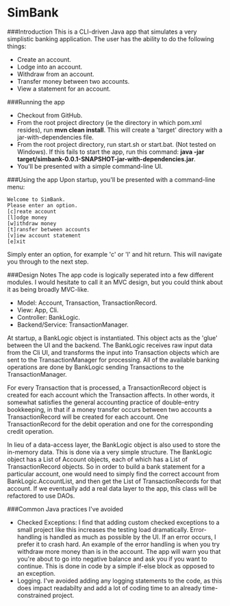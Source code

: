 # SimBank

###Introduction
This is a CLI-driven Java app that simulates a very simplistic banking application.
The user has the ability to do the following things:
- Create an account.
- Lodge into an account.
- Withdraw from an account.
- Transfer money between two accounts.
- View a statement for an account.

###Running the app
- Checkout from GitHub.
- From the root project directory (ie the directory in which pom.xml resides), run **mvn clean install**. This will create a 'target' directory with a jar-with-dependencies file.
- From the root project directory, run start.sh or start.bat. (Not tested on Windows). If this fails to start the app, run this command: **java -jar target/simbank-0.0.1-SNAPSHOT-jar-with-dependencies.jar**.
- You'll be presented with a simple command-line UI.

###Using the app
Upon startup, you'll be presented with a command-line menu:

```
Welcome to SimBank.
Please enter an option.
[c]reate account
[l]odge money
[w]ithdraw money
[t]ransfer between accounts
[v]iew account statement
[e]xit
```
Simply enter an option, for example 'c' or 'l' and hit return. This will navigate you through to the next step.

###Design Notes
The app code is logically seperated into a few different modules. I would hesitate to call it an MVC design, but you could think about it as being broadly MVC-like. 

- Model: Account, Transaction, TransactionRecord.
- View: App, Cli.
- Controller: BankLogic.
- Backend/Service: TransactionManager.

At startup, a BankLogic object is instantiated. This object acts as the 'glue' between the UI and the backend. The BankLogic receives raw input data from the Cli UI, and transforms the input into Transaction objects which are sent to the TransactionManager for processing. All of the available banking operations are done by BankLogic sending Transactions to the TransactionManager. 

For every Transaction that is processed, a TransactionRecord object is created for each account which the Transaction affects. In other words, it somewhat satisfies the general accounting practice of double-entry bookkeeping, in that if a money transfer occurs between two accounts a TransactionRecord will be created for each account. One TransactionRecord for the debit operation and one for the corresponding credit operation.

In lieu of a data-access layer, the BankLogic object is also used to store the in-memory data. This is done via a very simple structure. The BankLogic object has a List of Account objects, each of which has a List of TransactionRecord objects. So in order to build a bank statement for a particular account, one would need to simply find the correct account from BankLogic.AccountList, and then get the List of TransactionRecords for that account. If we eventually add a real data layer to the app, this class will be refactored to use DAOs.

###Common Java practices I've avoided

- Checked Exceptions: I find that adding custom checked exceptions to a small project like this increases the testing load dramatically. Error-handling is handled as much as possible by the UI. If an error occurs, I prefer it to crash hard. An example of the error handling is when you try withdraw more money than is in the account. The app will warn you that you're about to go into negative balance and ask you if you want to continue. This is done in code by a simple if-else block as opposed to an exception.
- Logging. I've avoided adding any logging statements to the code, as this does impact readabilty and add a lot of coding time to an already time-constrained project.

